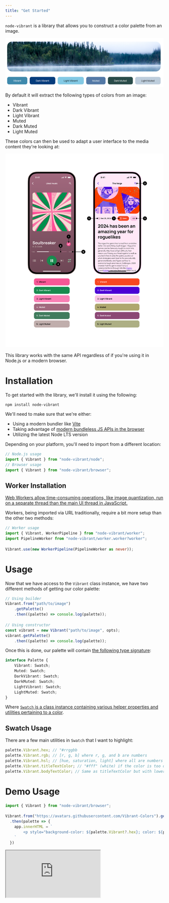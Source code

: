```yaml
---
title: "Get Started"
---
```


`node-vibrant` is a library that allows you to construct a color palette from an image.

![An image of a forest with some fog and water with 6 main colors extracted from it beneath it](./assets/vibrant_showcase.png)

By default it will extract the following types of colors from an image:

- Vibrant
- Dark Vibrant
- Light Vibrant
- Muted
- Dark Muted
- Light Muted

These colors can then be used to adapt a user interface to the media content they're looking at:

![A mockup of music player and a news app with a cover image](./assets/app_mockups.png)

This library works with the same API regardless of if you're using it in Node.js or a modern browser.

# Installation

To get started with the library, we'll install it using the following:

```shell
npm install node-vibrant
```

We'll need to make sure that we're either:

- Using a modern bundler like [Vite](https://vite.dev/)
- Taking advantage of [modern bundleless JS APIs in the browser](https://playfulprogramming.com/posts/modern-js-bundleless)
- Utilizing the latest Node LTS version

Depending on your platform, you'll need to import from a different location:

```typescript
// Node.js usage
import { Vibrant } from "node-vibrant/node";
// Browser usage
import { Vibrant } from "node-vibrant/browser";
```

## Worker Installation

[Web Workers allow time-consuming operations, like image quantization, run on a separate thread than the main UI thread in JavaScript.](https://developer.mozilla.org/en-US/docs/Learn_web_development/Extensions/Async_JS/Introducing_workers)

Workers, being imported via URL traditionally, require a bit more setup than the other two methods:

```typescript
// Worker usage
import { Vibrant, WorkerPipeline } from "node-vibrant/worker";
import PipelineWorker from "node-vibrant/worker.worker?worker";

Vibrant.use(new WorkerPipeline(PipelineWorker as never));
```

# Usage

Now that we have access to the `Vibrant` class instance, we have two different methods of getting our color palette:

```typescript
// Using builder
Vibrant.from("path/to/image")
	.getPalette()
	.then((palette) => console.log(palette));

// Using constructor
const vibrant = new Vibrant("path/to/image", opts);
vibrant.getPalette()
	.then((palette) => console.log(palette));
```

Once this is done, our palette will contain [the following type signature](../reference/vibrant-color/reference/interfaces/palette.md):

```typescript
interface Palette {
    Vibrant: Swatch;
    Muted: Swatch;
    DarkVibrant: Swatch;
    DarkMuted: Swatch;
    LightVibrant: Swatch;
    LightMuted: Swatch;
}
```

Where [`Swatch` is a class instance containing various helper properties and utilities pertaining to a color](../reference/vibrant-color/reference/classes/swatch.md).

## Swatch Usage

There are a few main utilities in `Swatch` that I want to highlight:

```typescript
palette.Vibrant.hex; // "#rrggbb
palette.Vibrant.rgb; // [r, g, b] where r, g, and b are numbers
palette.Vibrant.hsl; // [hue, saturation, light] where all are numbers
palette.Vibrant.titleTextColor; // "#fff" (white) if the color is too dark, "#000" (black) if the background is light
palette.Vibrant.bodyTextColor; // Same as titleTextColor but with lower contrast threshold
```


# Demo Usage

```typescript
import { Vibrant } from "node-vibrant/browser";

Vibrant.from("https://avatars.githubusercontent.com/Vibrant-Colors").getPalette()
  .then(palette => {
    app.innerHTML = `
    	<p style="background-color: ${palette.Vibrant?.hex}; color: ${palette.Vibrant?.bodyTextColor};">Vibrant</p>
    `
  })
```

<iframe class="embed" src="https://stackblitz.com/github/Vibrant-Colors/node-vibrant/tree/main/examples/js/simple?template=node&amp;ctl=1&amp;embed=1&amp;file=src%2Fmain.ts&amp;hideNavigation=1&amp;view=preview" title="Node Vibrant Browser Demo" allow="geolocation; microphone; camera; midi; vr; accelerometer; gyroscope; payment; ambient-light-sensor; encrypted-media; usb" sandbox="allow-modals allow-forms allow-popups allow-scripts allow-same-origin"></iframe>
